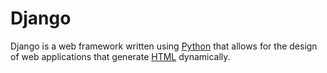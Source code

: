 # Django
Django is a web framework written using [Python](/wiki/Python) that allows for the design of web applications that generate [HTML](/wiki/HTML) dynamically.
        
        
        
        
        